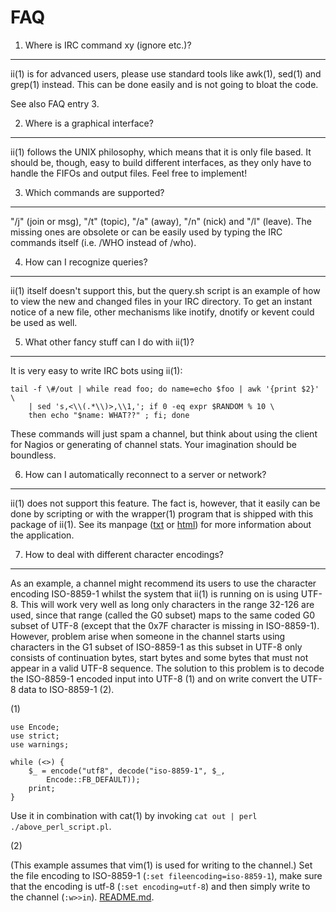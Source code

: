 FAQ
===

1. Where is IRC command xy (ignore etc.)?
-----------------------------------------
ii(1) is for advanced users, please use standard tools like awk(1), sed(1) and
grep(1) instead. This can be done easily and is not going to bloat the code.

See also FAQ entry 3.

2. Where is a graphical interface?
----------------------------------
ii(1) follows the UNIX philosophy, which means that it is only file based. It
should be, though, easy to build different interfaces, as they only have to
handle the FIFOs and output files. Feel free to implement!

3. Which commands are supported?
--------------------------------
"/j" (join or msg), "/t" (topic), "/a" (away), "/n" (nick) and "/l" (leave).
The missing ones are obsolete or can be easily used by typing the IRC commands
itself (i.e. /WHO instead of /who).

4. How can I recognize queries?
-------------------------------
ii(1) itself doesn't support this, but the query.sh script is an example of
how to view the new and changed files in your IRC directory. To get an instant
notice of a new file, other mechanisms like inotify, dnotify or kevent could be
used as well.

5. What other fancy stuff can I do with ii(1)?
----------------------------------------------
It is very easy to write IRC bots using ii(1):

	tail -f \#/out | while read foo; do name=echo $foo | awk '{print $2}' \
	    | sed 's,<\\(.*\\)>,\\1,'; if 0 -eq expr $RANDOM % 10 \
	    then echo "$name: WHAT??" ; fi; done

These commands will just spam a channel, but think about using the client for
Nagios or generating of channel stats. Your imagination should be boundless.

6. How can I automatically reconnect to a server or network?
------------------------------------------------------------
ii(1) does not support this feature. The fact is, however, that it easily can
be done by scripting or with the wrapper(1) program that is shipped with this
package of ii(1). See its manpage ([txt][wrapper_man_txt] or
[html][wrapper_man_html]) for more information about the application.

7. How to deal with different character encodings?
--------------------------------------------------
As an example, a channel might recommend its users to use the character
encoding ISO-8859-1 whilst the system that ii(1) is running on is using UTF-8.
This will work very well as long only characters in the range 32-126 are used,
since that range (called the G0 subset) maps to the same coded G0 subset of
UTF-8 (except that the 0x7F character is missing in ISO-8859-1). However,
problem arise when someone in the channel starts using characters in the G1
subset of ISO-8859-1 as this subset in UTF-8 only consists of continuation
bytes, start bytes and some bytes that must not appear in a valid UTF-8
sequence. The solution to this problem is to decode the ISO-8859-1 encoded
input into UTF-8 (1) and on write convert the UTF-8 data to ISO-8859-1 (2).

(1)

	use Encode;
	use strict;
	use warnings;
	
	while (<>) {
		$_ = encode("utf8", decode("iso-8859-1", $_,
		    Encode::FB_DEFAULT));
		print;
	}

Use it in combination with cat(1) by invoking `cat out | perl
./above_perl_script.pl`.

(2)

(This example assumes that vim(1) is used for writing to the channel.) Set the
file encoding to ISO-8859-1 (`:set fileencoding=iso-8859-1`), make sure that
the encoding is utf-8 (`:set encoding=utf-8`) and then simply write to the
channel (`:w>>in`). [README.md][readme].

[readme]: https://github.com/buncombe/iii/blob/master/README.md
[wrapper_man_txt]: http://buncombe.github.com/iii/wrapper.1.txt
[wrapper_man_html]: http://buncombe.github.com/iii/wrapper.1.html
